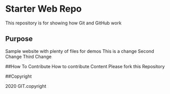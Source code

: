 # Starter Web Repo

This repository is for showing how Git and GitHub work

## Purpose

Sample website with plenty of files for demos
This is a change
Second Change
Third Change

##How To Contribute
How to contribute Content
Please fork this Repository


##Copyright

2020 GIT.copyright
